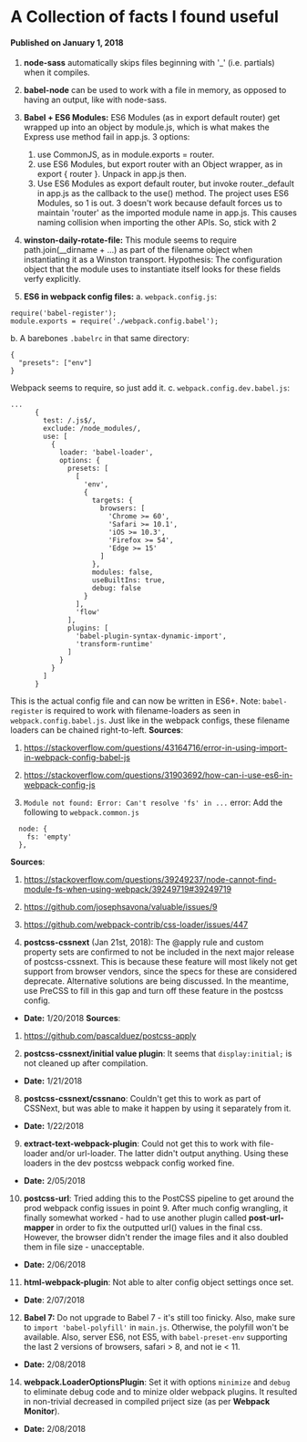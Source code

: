 # A Collection of facts I found useful

#### Published on January 1, 2018

1. **node-sass** automatically skips files beginning with '\_' (i.e. partials) when it compiles.

2. **babel-node** can be used to work with a file in memory, as opposed to having an output, like with node-sass.

3. **Babel + ES6 Modules:** ES6 Modules (as in export default router) get wrapped up into an object by module.js, which is what makes the Express use method fail in app.js. 3 options:

   1. use CommonJS, as in module.exports = router.
   2. use ES6 Modules, but export router with an Object wrapper, as in export { router }. Unpack in app.js then.
   3. Use ES6 Modules as export default router, but invoke router.\_default in app.js as the callback to the use() method.
      The project uses ES6 Modules, so 1 is out. 3 doesn't work because default forces us to maintain 'router' as the imported module name in app.js. This causes naming collision when importing the other APIs. So, stick with 2

4. **winston-daily-rotate-file:** This module seems to require path.join(\_\_dirname + ...) as part of the filename object when instantiating it as a Winston transport. Hypothesis: The configuration object that the module uses to instantiate itself looks for these fields verfy explicitly.

5. **ES6 in webpack config files:**
a. `webpack.config.js`:
```
require('babel-register');
module.exports = require('./webpack.config.babel');
```
b. A barebones `.babelrc` in that same directory:
```
{
  "presets": ["env"]
}
```
Webpack seems to require, so just add it.
c. `webpack.config.dev.babel.js`:
```
...
      {
        test: /.js$/,
        exclude: /node_modules/,
        use: [
          {
            loader: 'babel-loader',
            options: {
              presets: [
                [
                  'env',
                  {
                    targets: {
                      browsers: [
                        'Chrome >= 60',
                        'Safari >= 10.1',
                        'iOS >= 10.3',
                        'Firefox >= 54',
                        'Edge >= 15'
                      ]
                    },
                    modules: false,
                    useBuiltIns: true,
                    debug: false
                  }
                ],
                'flow'
              ],
              plugins: [
                'babel-plugin-syntax-dynamic-import',
                'transform-runtime'
              ]
            }
          }
        ]
      }
```
This is the actual config file and can now be written in ES6+.
Note: `babel-register` is required to work with filename-loaders as seen in `webpack.config.babel.js`. Just like in the webpack configs, these filename loaders can be chained right-to-left.
**Sources**:
1. https://stackoverflow.com/questions/43164716/error-in-using-import-in-webpack-config-babel-js
2. https://stackoverflow.com/questions/31903692/how-can-i-use-es6-in-webpack-config-js

6. `Module not found: Error: Can't resolve 'fs' in ...` error: Add the following to `webpack.common.js`
```
  node: {
    fs: 'empty'
  },
```
**Sources**:
1. https://stackoverflow.com/questions/39249237/node-cannot-find-module-fs-when-using-webpack/39249719#39249719
2. https://github.com/josephsavona/valuable/issues/9
3. https://github.com/webpack-contrib/css-loader/issues/447

6. **postcss-cssnext** (Jan 21st, 2018): The @apply rule and custom property sets are confirmed to not be included in the next major release of postcss-cssnext. This is because these feature will most likely not get support from browser vendors, since the specs for these are considered deprecate. Alternative solutions are being discussed. In the meantime, use PreCSS to fill in this gap and turn off these feature in the postcss config.
- **Date:** 1/20/2018
**Sources**:
1. https://github.com/pascalduez/postcss-apply

7. **postcss-cssnext/initial value plugin**: It seems that `display:initial;`  is not cleaned up after compilation.
- **Date:** 1/21/2018

8. **postcss-cssnext/cssnano**: Couldn't get this to work as part of CSSNext, but was able to make it happen by using it separately from it.
- **Date:** 1/22/2018

9. **extract-text-webpack-plugin**: Could not get this to work with file-loader and/or url-loader. The latter didn't output anything. Using these loaders in the dev postcss webpack config worked fine.
- **Date:** 2/05/2018

10. **postcss-url**: Tried adding this to the PostCSS pipeline to get around the prod webpack config issues in point 9. After much config wrangling, it finally somewhat worked - had to use another plugin called **post-url-mapper** in order to fix the outputted url() values in the final css. However, the browser didn't render the image files and it also doubled them in file size - unacceptable.
- **Date:** 2/06/2018

11. **html-webpack-plugin**: Not able to alter config object settings once set.
- **Date**: 2/07/2018

12. **Babel 7:** Do not upgrade to Babel 7 - it's still too finicky. Also, make sure to `import 'babel-polyfill'` in `main.js`. Otherwise, the polyfill won't be available. Also, server ES6, not ES5, with `babel-preset-env` supporting the last 2 versions of browsers, safari > 8, and not ie < 11.
- **Date:** 2/08/2018

14. **webpack.LoaderOptionsPlugin**: Set it with options `minimize` and `debug` to eliminate debug code and to minize older webpack plugins. It resulted in non-trivial decreased in compiled priject size (as per **Webpack Monitor**).
- **Date:** 2/08/2018

